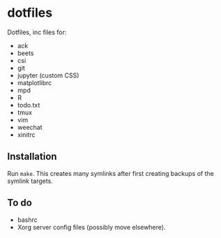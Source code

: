 # dotfiles

Dotfiles, inc files for:

* ack
* beets
* csi
* git
* jupyter (custom CSS)
* matplotlibrc
* mpd
* R
* todo.txt
* tmux
* vim
* weechat
* xinitrc

## Installation

Run `make`.  This creates many symlinks after first creating backups of the symlink targets.

## To do

* bashrc
* Xorg server config files (possibly move elsewhere).

